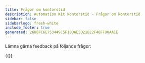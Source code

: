 ```yaml
---
title: Frågor om kontorstid
description: Automation Kit kontorstid - Frågor om kontorstid
sidebar: false
sidebarlogo: fresh-white
include_footer: true
generated: 2686FC6E753449C5F18DAE5D21B22F46FF90AA1E
---
```


Lämna gärna feedback på följande frågor:

{{<questions shownavigationbuttons="false" locale="sv">}}

